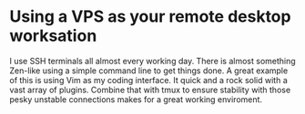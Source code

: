 # Using a VPS as your remote desktop worksation
I use SSH terminals all almost every working day. There is almost something Zen-like using a simple command line to get things done. A great example of this is using Vim as my coding interface. It quick and a rock solid with a vast array of plugins. Combine that with tmux to ensure stability with those pesky unstable connections makes for a great working enviroment.
